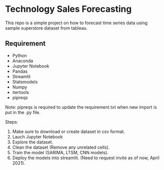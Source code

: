 # Technology Sales Forecasting

This repo is a simple project on how to forecast time series data using sample superstore dataset from tableau. 



## Requirement

- Python
- Anaconda
- Jupyter Notebook
- Pandas
- Streamlit
- Statsmodels
- Numpy
- itertools
- pipreqs



Note: pipreqs is required to update the requirement.txt when new import is put in the .py file.

Steps:

1. Make sure to download or create dataset in csv format.
2. Lauch Jupyter Notebook
3. Explore the dataset.
4. Clean the dataset (Remove any unrelated cells).
5. Train the model (SARIMA, LTSM, CNN models).
6. Deploy the models into streamlit. (Need to request invite as of now, April 2021).

